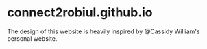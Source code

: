 ﻿# connect2robiul.github.io
 
 
 
 The design of this website is heavily inspired by @Cassidy William's personal website.
